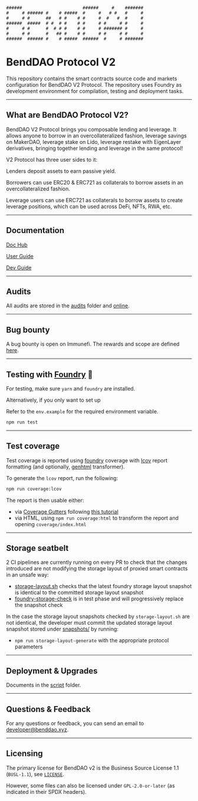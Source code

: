 ```
######                       ######     #    #######
#     # ###### #    # #####  #     #   # #   #     #
#     # #      ##   # #    # #     #  #   #  #     #
######  #####  # #  # #    # #     # #     # #     #
#     # #      #  # # #    # #     # ####### #     #
#     # #      #   ## #    # #     # #     # #     #
######  ###### #    # #####  ######  #     # #######
```

# BendDAO Protocol V2

This repository contains the smart contracts source code and markets configuration for BendDAO V2 Protocol. The repository uses Foundry as development environment for compilation, testing and deployment tasks.

---

## What are BendDAO Protocol V2?

BendDAO V2 Protocol brings you composable lending and leverage. It allows anyone to borrow in an overcollateralized fashion, leverage savings on MakerDAO, leverage stake on Lido, leverage restake with EigenLayer derivatives, bringing together lending and leverage in the same protocol!

V2 Protocol has three user sides to it:

Lenders deposit assets to earn passive yield.

Borrowers can use ERC20 & ERC721 as collaterals to borrow assets in an overcollateralized fashion.

Leverage users can use ERC721 as collaterals to borrow assets to create leverage positions, which can be used across DeFi, NFTs, RWA, etc.

---

## Documentation

[Doc Hub](https://docs.benddao.xyz)

[User Guide](https://docs.benddao.xyz/portal/v/v2)

[Dev Guide](https://docs.benddao.xyz/developers/v/v2-1)

---

## Audits

All audits are stored in the [audits](./audits/) folder and [online](https://docs.benddao.xyz/portal/v/v2/security-and-risks/audits).

---

## Bug bounty

A bug bounty is open on Immunefi. The rewards and scope are defined [here](https://immunefi.com/bounty/benddao/).

---

## Testing with [Foundry](https://github.com/foundry-rs/foundry) 🔨

For testing, make sure `yarn` and `foundry` are installed.

Alternatively, if you only want to set up

Refer to the `env.example` for the required environment variable.

```bash
npm run test
```

---

## Test coverage

Test coverage is reported using [foundry](https://github.com/foundry-rs/foundry) coverage with [lcov](https://github.com/linux-test-project/lcov) report formatting (and optionally, [genhtml](https://manpages.ubuntu.com/manpages/xenial/man1/genhtml.1.html) transformer).

To generate the `lcov` report, run the following:

```bash
npm run coverage:lcov
```

The report is then usable either:

- via [Coverage Gutters](https://marketplace.visualstudio.com/items?itemName=ryanluker.vscode-coverage-gutters) following [this tutorial](https://mirror.xyz/devanon.eth/RrDvKPnlD-pmpuW7hQeR5wWdVjklrpOgPCOA-PJkWFU)
- via HTML, using `npm run coverage:html` to transform the report and opening `coverage/index.html`

---

## Storage seatbelt

2 CI pipelines are currently running on every PR to check that the changes introduced are not modifying the storage layout of proxied smart contracts in an unsafe way:

- [storage-layout.sh](./scripts/storage-layout.sh) checks that the latest foundry storage layout snapshot is identical to the committed storage layout snapshot
- [foundry-storage-check](https://github.com/Rubilmax/foundry-storage-diff) is in test phase and will progressively replace the snapshot check

In the case the storage layout snapshots checked by `storage-layout.sh` are not identical, the developer must commit the updated storage layout snapshot stored under [snapshots/](./snapshots/) by running:

- `npm run storage-layout-generate` with the appropriate protocol parameters

---

## Deployment & Upgrades

Documents in the [script](./script/) folder.

---

## Questions & Feedback

For any questions or feedback, you can send an email to [developer@benddao.xyz](mailto:developer@benddao.xyz).

---

## Licensing

The primary license for BendDAO v2 is the Business Source License 1.1 (`BUSL-1.1`), see [`LICENSE`](./LICENSE).

However, some files can also be licensed under `GPL-2.0-or-later` (as indicated in their SPDX headers).
